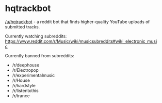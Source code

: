 # hqtrackbot
[/u/hqtrackbot](https://old.reddit.com/user/hqtrackbot) - a reddit bot that finds higher-quality YouTube uploads of submitted tracks.

Currently watching subreddits:
https://www.reddit.com/r/Music/wiki/musicsubreddits#wiki_electronic_music

Currently banned from subreddits:
- /r/deephouse
- /r/Electropop
- /r/experimentalmusic
- /r/House
- /r/hardstyle
- /r/listentothis
- /r/trance